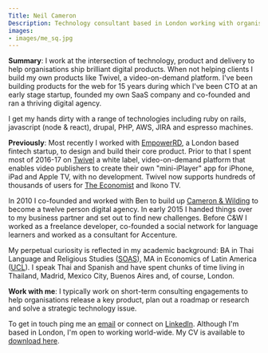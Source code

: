 ```yaml
---
Title: Neil Cameron
Description: Technology consultant based in London working with organisations large and small to deliver brilliant products with rails, drupal and agile.
images:
- images/me_sq.jpg
---
```

**Summary**: I work at the intersection of technology, product and delivery to help organisations ship brilliant digital products. When not helping clients I build my own products like Twivel, a video-on-demand platform. I've been building products for the web for 15 years during which I've been CTO at an early stage startup, founded my own SaaS company and co-founded and ran a thriving digital agency.

I get my hands dirty with a range of technologies including ruby on rails, javascript (node & react), drupal, PHP, AWS, JIRA and espresso machines.

**Previously**: Most recently I worked with [EmpowerRD](https://empowerrd.com), a London based fintech startup, to design and build their core product. Prior to that I spent most of 2016-17 on [Twivel](http://twivel.tv) a white label, video-on-demand platform that enables video publishers to create their own "mini-iPlayer" app for iPhone, iPad and Apple TV, with no development. Twivel now supports hundreds of thousands of users for [The Economist](https://films.economist.com/) and Ikono TV.

In 2010 I co-founded and worked with Ben to build up [Cameron & Wilding](http://cameronandwilding.com) to become a twelve person digital agency. In early 2015 I handed things over to my business partner and set out to find new challenges. Before C&W I worked as a freelance developer, co-founded a social network for language learners and worked as a consultant for Accenture. 

My perpetual curiosity is reflected in my academic background: BA in Thai Language and Religious Studies ([SOAS](https://www.soas.ac.uk/sea/)), MA in Economics of Latin America ([UCL](http://www.ucl.ac.uk/americas)). I speak Thai and Spanish and have spent chunks of time living in Thailand, Madrid, Mexico City, Buenos Aires and, of course, London.

**Work with me**: I typically work on short-term consulting engagements to help organisations release a key product, plan out a roadmap or research and solve a strategic technology issue.

To get in touch ping me an [email](mailto:neil@neilcameron.me) or connect on [LinkedIn](https://www.linkedin.com/in/neiljcameron/). Although I'm based in London, I'm open to working world-wide. My CV is available to [download here](/files/Neil_Cameron_tech_CV.pdf).